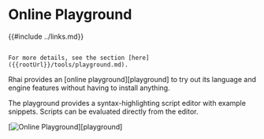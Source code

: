 Online Playground
=================

{{#include ../links.md}}

```admonish info.side "See also"

For more details, see the section [here]({{rootUrl}}/tools/playground.md).
```

Rhai provides an [online playground][playground] to try out its language and engine features without
having to install anything.

The playground provides a syntax-highlighting script editor with example snippets.
Scripts can be evaluated directly from the editor.


[![Online Playground]({{rootUrl}}/images/playground.png)][playground]
